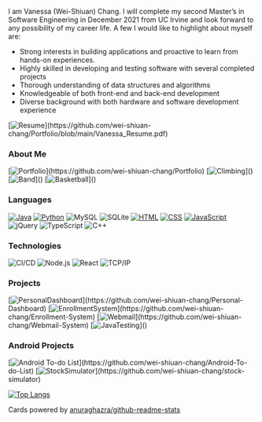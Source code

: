 I am Vanessa (Wei-Shiuan) Chang. I will complete my second Master’s in Software Engineering in December 2021 from UC Irvine and look forward to any possibility of my career life. A few I would like to highlight about myself are:

 - Strong interests in building applications and proactive to learn from hands-on experiences.
 - Highly skilled in developing and testing software with several completed projects
 - Thorough understanding of data structures and algorithms
 - Knowledgeable of both front-end and back-end development
 - Diverse background with both hardware and software development experience

[![Resume](https://img.shields.io/badge/-%20Click%20here%20to%20download%20my%20resume❗❗❗-000?)](https://github.com/wei-shiuan-chang/Portfolio/blob/main/Vanessa_Resume.pdf)

### About Me
[![Portfolio](https://img.shields.io/badge/-📁%20Portfolio-000?)](https://github.com/wei-shiuan-chang/Portfolio)
[![Climbing](https://img.shields.io/badge/-🧗%20Climbing-000?)]()
[![Band](https://img.shields.io/badge/-🎻%20🎹%20🎷%20%20Concert%20Band-000?)]()
[![Basketball](https://img.shields.io/badge/-🏀%20Basketball%20Team-000?)]()



### Languages
[![Java](https://img.shields.io/badge/-Java-000?&logo=Java)]()
[![Python](https://img.shields.io/badge/-Python-000?&logo=python)]()
![MySQL](https://img.shields.io/badge/-MySQL-000?&logo=MySQL&logoColor=4479A1)
![SQLite](https://img.shields.io/badge/-SQLite-000?&logo=SQLite&logoColor=4479A1)
[![HTML](https://img.shields.io/badge/-HTML-000?&logo=html5)]()
[![CSS](https://img.shields.io/badge/-CSS-000?&logo=css3)]()
[![JavaScript](https://img.shields.io/badge/-JavaScript-000?&logo=JavaScript&logoColor=ddc508)]()
![jQuery](https://img.shields.io/badge/jquery%20-%230769AD.svg?&logo=jquery&logoColor=whiteh&color=black)
![TypeScript](https://img.shields.io/badge/-TypeScript-000?&logo=TypeScript&logoColor=007ACC)
![C++](https://img.shields.io/badge/-C++-000?&logo=c%2b%2b&logoColor=00599C)


### Technologies

![CI/CD](https://img.shields.io/badge/-CI%2FCD-000?&logo=CircleCI&logoColor=888)
![Node.js](https://img.shields.io/badge/-Node.js-000?&logo=node.js)
![React](https://img.shields.io/badge/-React-000?&logo=React)
![TCP/IP](https://img.shields.io/badge/-TCP%2FIP-000?&logo=Cisco)

### Projects

[![PersonalDashboard](https://img.shields.io/badge/-💻%20Personal%20Dashboard-000?)](https://github.com/wei-shiuan-chang/Personal-Dashboard)
[![EnrollmentSystem](https://img.shields.io/badge/-📝%20Enrollment%20System-000?)](https://github.com/wei-shiuan-chang/Enrollment-System)
[![Webmail](https://img.shields.io/badge/-📨%20Webmail%20System-000?)](https://github.com/wei-shiuan-chang/Webmail-System)
[![JavaTesting](https://img.shields.io/badge/-🧪%20Java%20Testing-000?)]()

### Android Projects

[![Android To-do List](https://img.shields.io/badge/-✅%20Todo%20List-000?)](https://github.com/wei-shiuan-chang/Android-To-do-List)
[![StockSimulator](https://img.shields.io/badge/-📈%20Stock%20Simulator-000?)](https://github.com/wei-shiuan-chang/stock-simulator)

<!-- [![Github stats](https://github-readme-stats.vercel.app/api?username=wei-shiuan-chang&count_private=true&show_icons=true) -->

[![Top Langs](https://github-readme-stats.vercel.app/api/top-langs/?username=wei-shiuan-chang&layout=compact&hide=jupyter%20notebook)]()

Cards powered by [anuraghazra/github-readme-stats](https://github.com/anuraghazra/github-readme-stats)
